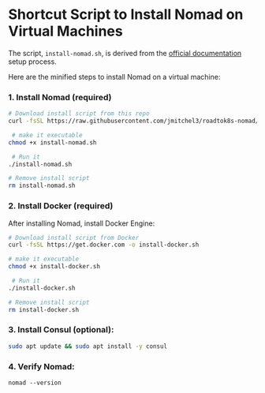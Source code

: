 # Shortcut Script to Install Nomad on Virtual Machines

The script, `install-nomad.sh`, is derived from the [official documentation](https://developer.hashicorp.com/nomad/docs/install) setup process. 

Here are the minified steps to install Nomad on a virtual machine:

### 1. Install Nomad (required)
```bash
# Download install script from this repo
curl -fsSL https://raw.githubusercontent.com/jmitchel3/roadtok8s-nomad/main/install-nomad.sh -o install-nomad.sh

 # make it executable 
chmod +x install-nomad.sh

 # Run it
./install-nomad.sh

# Remove install script
rm install-nomad.sh
```

### 2. Install Docker (required)
After installing Nomad, install Docker Engine:

```bash
# Download install script from Docker
curl -fsSL https://get.docker.com -o install-docker.sh

# make it executable 
chmod +x install-docker.sh

 # Run it
./install-docker.sh

# Remove install script
rm install-docker.sh
```

### 3. Install Consul (optional):

```bash
sudo apt update && sudo apt install -y consul
```

### 4. Verify Nomad:

```
nomad --version
```
